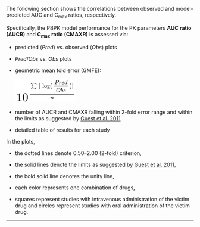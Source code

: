 The following section shows the correlations between observed and model-predicted AUC and C<sub>max</sub> ratios, respectively.

Specifically, the PBPK model performance for the PK parameters **AUC ratio (AUCR)** and **C<sub>max</sub> ratio (CMAXR)** is assessed via:

- predicted (*Pred*) vs. observed (*Obs*) plots

- *Pred*/*Obs* vs. *Obs* plots

- geometric mean fold error (GMFE):
  
  ![GMFE equation](images/GFME_equation.PNG)
  
- number of AUCR and CMAXR falling within 2-fold error range and within the limits as suggested by [Guest et al. 2011](#4-References)
  
- detailed table of results for each study

  

In the plots,

- the dotted lines denote 0.50–2.00 (2-fold) criterion,

- the solid lines denote the limits as suggested by [Guest et al. 2011](#4-References),

- the bold solid line denotes the unity line,

- each color represents one combination of drugs,

- squares represent studies with intravenous administration of the victim drug and circles represent studies with oral administration of the victim drug.



***

